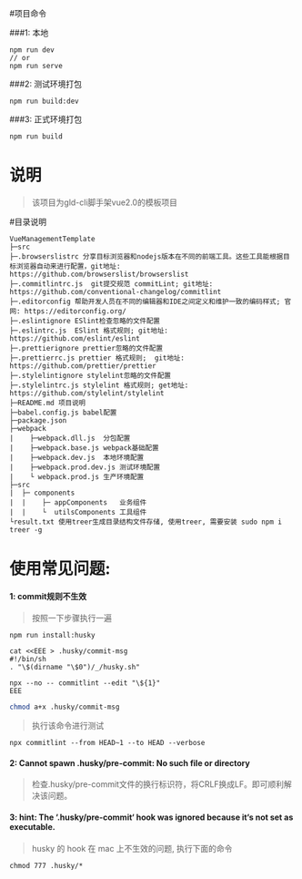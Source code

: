 #项目命令

###1: 本地
```
npm run dev
// or
npm run serve
```

###2: 测试环境打包
```
npm run build:dev
```

###3: 正式环境打包
```
npm run build
```


# 说明
> 该项目为gld-cli脚手架vue2.0的模板项目

#目录说明

```
VueManagementTemplate
├─src
├─.browserslistrc 分享目标浏览器和nodejs版本在不同的前端工具。这些工具能根据目标浏览器自动来进行配置，git地址: https://github.com/browserslist/browserslist
├─.commitlintrc.js  git提交规范 commitLint; git地址: https://github.com/conventional-changelog/commitlint
├─.editorconfig 帮助开发人员在不同的编辑器和IDE之间定义和维护一致的编码样式; 官网: https://editorconfig.org/
├─.eslintignore ESlint检查忽略的文件配置
├─.eslintrc.js  ESlint 格式规则; git地址: https://github.com/eslint/eslint
├─.prettierignore prettier忽略的文件配置
├─.prettierrc.js prettier 格式规则;  git地址: https://github.com/prettier/prettier
├─.stylelintignore stylelint忽略的文件配置
├─.stylelintrc.js stylelint 格式规则; get地址: https://github.com/stylelint/stylelint
├─README.md 项目说明
├─babel.config.js babel配置
├─package.json
├─webpack
|    ├─webpack.dll.js  分包配置
|    ├─webpack.base.js webpack基础配置
|    ├─webpack.dev.js  本地环境配置
|    ├─webpack.prod.dev.js 测试环境配置
|    └ webpack.prod.js 生产环境配置
├─src
|  ├─ components
|  |    ├─ appComponents   业务组件
|  |    └  utilsComponents 工具组件
└result.txt 使用treer生成目录结构文件存储, 使用treer, 需要安装 sudo npm i treer -g
```


# 使用常见问题:

#### 1: commit规则不生效
> 按照一下步骤执行一遍

```shell
npm run install:husky
```
```shell
cat <<EEE > .husky/commit-msg
#!/bin/sh
. "\$(dirname "\$0")/_/husky.sh"

npx --no -- commitlint --edit "\${1}"
EEE
```
```sh
chmod a+x .husky/commit-msg
```

> 执行该命令进行测试

```shell
npx commitlint --from HEAD~1 --to HEAD --verbose
```

#### 2: Cannot spawn .husky/pre-commit: No such file or directory
> 检查.husky/pre-commit文件的换行标识符，将CRLF换成LF。即可顺利解决该问题。

#### 3: hint: The ‘.husky/pre-commit‘ hook was ignored because it‘s not set as executable.
> husky 的 hook 在 mac 上不生效的问题, 执行下面的命令
```shell
chmod 777 .husky/*
```
